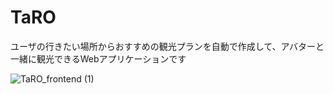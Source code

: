 # TaRO

ユーザの行きたい場所からおすすめの観光プランを自動で作成して、アバターと一緒に観光できるWebアプリケーションです

![TaRO_frontend (1)](https://github.com/abhrs0622/TaRO/assets/103473179/49edbbbc-0c74-4397-9283-d0fffb22a1aa)
